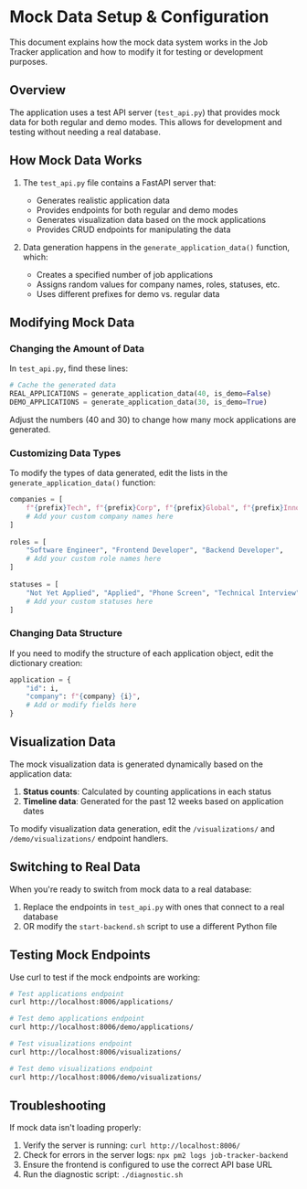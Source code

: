 # Mock Data Setup & Configuration

This document explains how the mock data system works in the Job Tracker application and how to modify it for testing or development purposes.

## Overview

The application uses a test API server (`test_api.py`) that provides mock data for both regular and demo modes. This allows for development and testing without needing a real database.

## How Mock Data Works

1. The `test_api.py` file contains a FastAPI server that:
   - Generates realistic application data
   - Provides endpoints for both regular and demo modes
   - Generates visualization data based on the mock applications
   - Provides CRUD endpoints for manipulating the data

2. Data generation happens in the `generate_application_data()` function, which:
   - Creates a specified number of job applications
   - Assigns random values for company names, roles, statuses, etc.
   - Uses different prefixes for demo vs. regular data

## Modifying Mock Data

### Changing the Amount of Data

In `test_api.py`, find these lines:

```python
# Cache the generated data
REAL_APPLICATIONS = generate_application_data(40, is_demo=False)
DEMO_APPLICATIONS = generate_application_data(30, is_demo=True)
```

Adjust the numbers (40 and 30) to change how many mock applications are generated.

### Customizing Data Types

To modify the types of data generated, edit the lists in the `generate_application_data()` function:

```python
companies = [
    f"{prefix}Tech", f"{prefix}Corp", f"{prefix}Global", f"{prefix}Innovations", 
    # Add your custom company names here
]
    
roles = [
    "Software Engineer", "Frontend Developer", "Backend Developer", 
    # Add your custom role names here
]
    
statuses = [
    "Not Yet Applied", "Applied", "Phone Screen", "Technical Interview", 
    # Add your custom statuses here
]
```

### Changing Data Structure

If you need to modify the structure of each application object, edit the dictionary creation:

```python
application = {
    "id": i,
    "company": f"{company} {i}",
    # Add or modify fields here
}
```

## Visualization Data

The mock visualization data is generated dynamically based on the application data:

1. **Status counts**: Calculated by counting applications in each status
2. **Timeline data**: Generated for the past 12 weeks based on application dates

To modify visualization data generation, edit the `/visualizations/` and `/demo/visualizations/` endpoint handlers.

## Switching to Real Data

When you're ready to switch from mock data to a real database:

1. Replace the endpoints in `test_api.py` with ones that connect to a real database
2. OR modify the `start-backend.sh` script to use a different Python file

## Testing Mock Endpoints

Use curl to test if the mock endpoints are working:

```bash
# Test applications endpoint
curl http://localhost:8006/applications/

# Test demo applications endpoint
curl http://localhost:8006/demo/applications/

# Test visualizations endpoint
curl http://localhost:8006/visualizations/

# Test demo visualizations endpoint
curl http://localhost:8006/demo/visualizations/
```

## Troubleshooting

If mock data isn't loading properly:

1. Verify the server is running: `curl http://localhost:8006/`
2. Check for errors in the server logs: `npx pm2 logs job-tracker-backend`
3. Ensure the frontend is configured to use the correct API base URL
4. Run the diagnostic script: `./diagnostic.sh`
